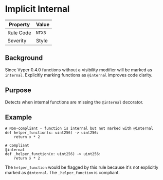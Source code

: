 # Implicit Internal

| Property | Value |
|----------|-------|
| Rule Code | `NTX3` |
| Severity | Style |

## Background

Since Vyper 0.4.0 functions without a visibility modifier will be marked as `internal`. Explicitly marking functions as `@internal` improves code clarity.

## Purpose

Detects when internal functions are missing the `@internal` decorator.

## Example

```vyper
# Non-compliant - function is internal but not marked with @internal
def helper_function(x: uint256) -> uint256:
    return x * 2

# Compliant
@internal
def _helper_function(x: uint256) -> uint256:
    return x * 2
```

The `helper_function` would be flagged by this rule because it's not explicitly marked as `@internal`. The `_helper_function` is compliant.
